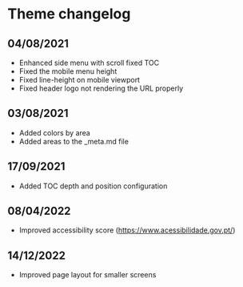 # Theme changelog

## 04/08/2021
* Enhanced side menu with scroll fixed TOC
* Fixed the mobile menu height
* Fixed line-height on mobile viewport
* Fixed header logo not rendering the URL properly

## 03/08/2021
* Added colors by area
* Added areas to the _meta.md file

## 17/09/2021
* Added TOC depth and position configuration

## 08/04/2022
* Improved accessibility score (https://www.acessibilidade.gov.pt/)

## 14/12/2022
* Improved page layout for smaller screens
